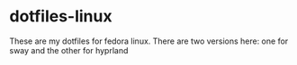 # dotfiles-linux
These are my dotfiles for fedora linux.
There are two versions here: one for sway and the other for hyprland
